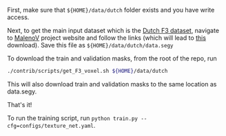 First, make sure that `${HOME}/data/dutch` folder exists and you have write access.

Next, to get the main input dataset which is the [Dutch F3 dataset](https://terranubis.com/datainfo/Netherlands-Offshore-F3-Block-Complete), 
navigate to [MalenoV](https://github.com/bolgebrygg/MalenoV) project website and follow the links (which will lead to 
[this](https://drive.google.com/drive/folders/0B7brcf-eGK8CbGhBdmZoUnhiTWs) download). Save this file as 
`${HOME}/data/dutch/data.segy`

To download the train and validation masks, from the root of the repo, run
```bash
./contrib/scripts/get_F3_voxel.sh ${HOME}/data/dutch
```

This will also download train and validation masks to the same location as data.segy.

That's it!

To run the training script, run `python train.py --cfg=configs/texture_net.yaml`.
